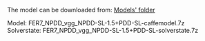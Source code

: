 The model can be downloaded from: [Models' folder](https://drive.google.com/open?id=1Amp9jJSu32tZ_DHe_ljziGzC-fE42Pfg)

Model: FER7_NPDD_vgg_NPDD-SL-1.5+PDD-SL-caffemodel.7z<br>
Solverstate: FER7_NPDD_vgg_NPDD-SL-1.5+PDD-SL-solverstate.7z

